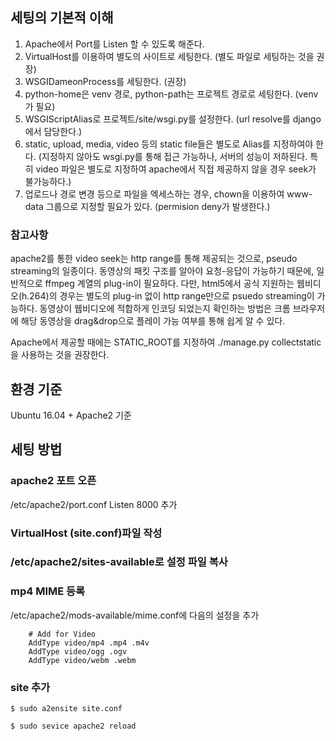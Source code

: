 ## 세팅의 기본적 이해
1. Apache에서 Port를 Listen 할 수 있도록 해준다.
2. VirtualHost를 이용하여 별도의 사이트로 세팅한다. (별도 파일로 세팅하는 것을 권장)
3. WSGIDameonProcess를 세팅한다. (권장)
4. python-home은 venv 경로, python-path는 프로젝트 경로로 세팅한다. (venv가 필요)
5. WSGIScriptAlias로 프로젝트/site/wsgi.py를 설정한다. (url resolve를 django에서 담당한다.)
6. static, upload, media, video 등의 static file들은 별도로 Alias를 지정하여야 한다.
(지정하지 않아도 wsgi.py를 통해 접근 가능하나, 서버의 성능이 저하된다. 특히 video 파일은 별도로 지정하여 apache에서 직접 제공하지 않을 경우 seek가 불가능하다.)
7. 업로드나 경로 변경 등으로 파일을 엑세스하는 경우, chown을 이용하여 www-data 그룹으로 지정할 필요가 있다.
(permision deny가 발생한다.)

### 참고사항
apache2를 통한 video seek는 http range를 통해 제공되는 것으로, pseudo streaming의 일종이다.
동영상의 패킷 구조를 알아야 요청-응답이 가능하기 때문에, 일반적으로 ffmpeg 계열의 plug-in이 필요하다.
다만, html5에서 공식 지원하는 웹비디오(h.264)의 경우는 별도의 plug-in 없이 http range만으로 psuedo streaming이 가능하다.
동영상이 웹비디오에 적합하게 인코딩 되었는지 확인하는 방법은 크롬 브라우저에 해당 동영상을 drag&drop으로 플레이 가능 여부를 통해 쉽게 알 수 있다.

Apache에서 제공할 때에는 STATIC_ROOT를 지정하여 ./manage.py collectstatic을 사용하는 것을 권장한다.

## 환경 기준
Ubuntu 16.04 + Apache2 기준

## 세팅 방법
### apache2 포트 오픈
/etc/apache2/port.conf
Listen 8000 추가

### VirtualHost (site.conf)파일 작성

### /etc/apache2/sites-available로 설정 파일 복사

### mp4 MIME 등록
/etc/apache2/mods-available/mime.conf에 다음의 설정을 추가

        # Add for Video
        AddType video/mp4 .mp4 .m4v
        AddType video/ogg .ogv
        AddType video/webm .webm



### site 추가

`$ sudo a2ensite site.conf`

`$ sudo sevice apache2 reload`